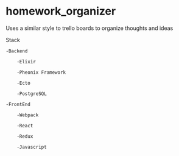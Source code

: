 # homework_organizer
Uses a similar style to trello boards to organize thoughts and ideas


Stack

    -Backend

        -Elixir

        -Pheonix Framework

        -Ecto

        -PostgreSQL

    -FrontEnd

        -Webpack

        -React

        -Redux

        -Javascript
        